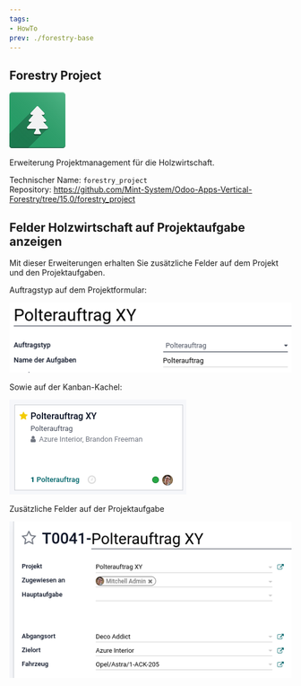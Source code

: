 ```yaml
---
tags:
- HowTo
prev: ./forestry-base
---
```

## Forestry Project
![icons_odoo_forestry_base](assets/icons_odoo_forestry_base.png)

Erweiterung Projektmanagement für die Holzwirtschaft.

Technischer Name: `forestry_project`\
Repository: <https://github.com/Mint-System/Odoo-Apps-Vertical-Forestry/tree/15.0/forestry_project>

## Felder Holzwirtschaft auf Projektaufgabe anzeigen

Mit dieser Erweiterungen erhalten Sie zusätzliche Felder auf dem Projekt und den Projektaufgaben.

Auftragstyp auf dem Projektformular:

![](assets/Forestry%20Project%20Auftragstyp.png)

Sowie auf der Kanban-Kachel:

![](assets/Forestry%20Project%20Auftragstyp%20Kanban.png)

Zusätzliche Felder auf der Projektaufgabe

![](assets/Forestry%20Project%20Auftrag.png)